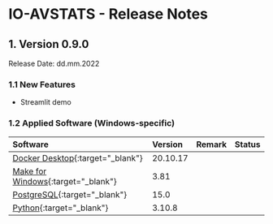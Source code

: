 # IO-AVSTATS - Release Notes

## 1. Version 0.9.0 

Release Date: dd.mm.2022

### 1.1 New Features

- Streamlit demo

### 1.2 Applied Software (Windows-specific)

| Software                                                                                | Version    | Remark | Status |
|:----------------------------------------------------------------------------------------|:-----------|:-------|--------|
| [Docker Desktop](https://www.docker.com/products/docker-desktop/){:target="_blank"}     | 20.10.17   |        |        |
| [Make for Windows](http://gnuwin32.sourceforge.net/packages/make.htm){:target="_blank"} | 3.81       |        |        |
| [PostgreSQL](https://www.postgresql.org){:target="_blank"}                              | 15.0       |        |        |
| [Python](https://www.python.org){:target="_blank"}                                      | 3.10.8     |        |        |
